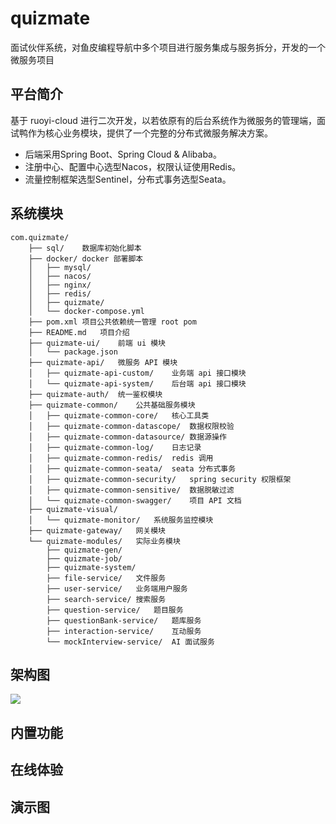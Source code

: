 # quizmate
面试伙伴系统，对鱼皮编程导航中多个项目进行服务集成与服务拆分，开发的一个微服务项目

## 平台简介

基于 ruoyi-cloud 进行二次开发，以若依原有的后台系统作为微服务的管理端，面试鸭作为核心业务模块，提供了一个完整的分布式微服务解决方案。

* 后端采用Spring Boot、Spring Cloud & Alibaba。
* 注册中心、配置中心选型Nacos，权限认证使用Redis。
* 流量控制框架选型Sentinel，分布式事务选型Seata。

## 系统模块

~~~
com.quizmate/
    ├── sql/    数据库初始化脚本
    ├── docker/ docker 部署脚本
    │   ├── mysql/
    │   ├── nacos/
    │   ├── nginx/
    │   ├── redis/
    │   ├── quizmate/
    │   └── docker-compose.yml
    ├── pom.xml 项目公共依赖统一管理 root pom
    ├── README.md   项目介绍
    ├── quizmate-ui/    前端 ui 模块
    │   └── package.json
    ├── quizmate-api/   微服务 API 模块
    │   ├── quizmate-api-custom/    业务端 api 接口模块
    │   └── quizmate-api-system/    后台端 api 接口模块
    ├── quizmate-auth/  统一鉴权模块
    ├── quizmate-common/    公共基础服务模块
    │   ├── quizmate-common-core/   核心工具类
    │   ├── quizmate-common-datascope/  数据权限校验
    │   ├── quizmate-common-datasource/ 数据源操作
    │   ├── quizmate-common-log/    日志记录
    │   ├── quizmate-common-redis/  redis 调用
    │   ├── quizmate-common-seata/  seata 分布式事务    
    │   ├── quizmate-common-security/   spring security 权限框架
    │   ├── quizmate-common-sensitive/  数据脱敏过滤
    │   └── quizmate-common-swagger/    项目 API 文档
    ├── quizmate-visual/
    │   └── quizmate-monitor/   系统服务监控模块
    ├── quizmate-gateway/   网关模块
    └── quizmate-modules/   实际业务模块
        ├── quizmate-gen/
        ├── quizmate-job/
        ├── quizmate-system/
        ├── file-service/   文件服务
        ├── user-service/   业务端用户服务
        ├── search-service/ 搜索服务
        ├── question-service/   题目服务
        ├── questionBank-service/   题库服务
        ├── interaction-service/    互动服务
        └── mockInterview-service/  AI 面试服务

~~~

## 架构图

<img src="https://oscimg.oschina.net/oscnet/up-82e9722ecb846786405a904bafcf19f73f3.png"/>

## 内置功能

## 在线体验

## 演示图

